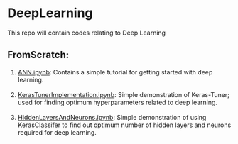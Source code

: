 # DeepLearning
This repo will contain codes relating to Deep Learning

## FromScratch:
1. <a href="https://github.com/JackJJCodes/DeepLearning/blob/main/FromScratch/ANN.ipynb">ANN.ipynb</a>: Contains a simple tutorial for getting started with deep learning.
<br><br>
2. <a href="https://github.com/JackJJCodes/DeepLearning/blob/main/FromScratch/KerasTunerImplementation.ipynb">KerasTunerImplementation.ipynb</a>: Simple demonstration of Keras-Tuner; used for finding optimum hyperparameters related to deep learning.
<br><br>
3. <a href="https://github.com/JackJJCodes/DeepLearning/blob/main/FromScratch/HiddenLayersAndNeurons.ipynb">HiddenLayersAndNeurons.ipynb</a>: Simple demonstration of using KerasClassifer to find out optimum number of hidden layers and neurons required for deep learning.